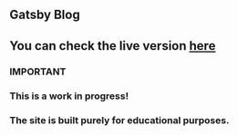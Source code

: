## Gatsby Blog

## You can check the live version [here](https://another-gatsby-blog.netlify.app)

### IMPORTANT

### This is a work in progress!

### The site is built purely for educational purposes.
